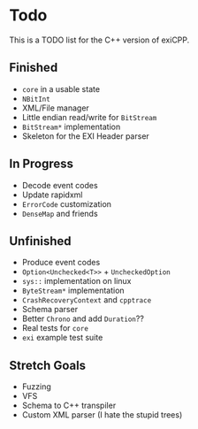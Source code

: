 # Todo

This is a TODO list for the C++ version of exiCPP.

## Finished

- `core` in a usable state
- `NBitInt`
- XML/File manager
- Little endian read/write for `BitStream`
- `BitStream*` implementation
- Skeleton for the EXI Header parser

## In Progress

- Decode event codes
- Update rapidxml
- `ErrorCode` customization
- `DenseMap` and friends

## Unfinished

- Produce event codes
- `Option<Unchecked<T>>` + `UncheckedOption`
- `sys::` implementation on linux
- `ByteStream*` implementation
- `CrashRecoveryContext` and `cpptrace`
- Schema parser
- Better `Chrono` and add `Duration`??
- Real tests for `core`
- `exi` example test suite
  
## Stretch Goals

- Fuzzing
- VFS
- Schema to C++ transpiler
- Custom XML parser (I hate the stupid trees)
